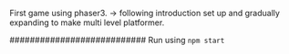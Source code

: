 First game using phaser3.
-> following introduction set up and gradually expanding to make multi level platformer.

###########################
Run using `npm start`
